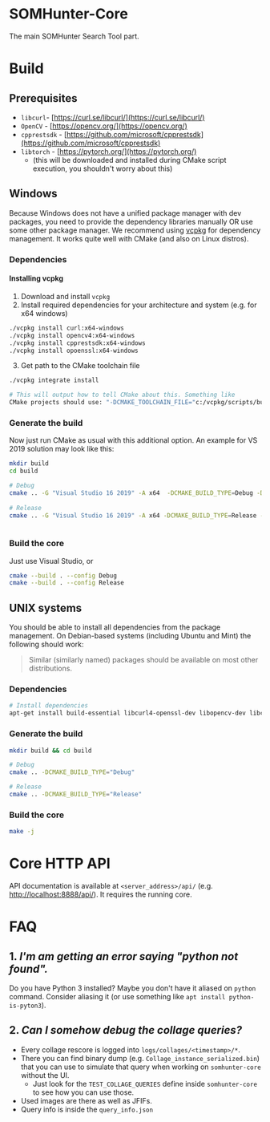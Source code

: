 # SOMHunter-Core
The main SOMHunter Search Tool part.

# Build
## Prerequisites
- `libcurl`- [https://curl.se/libcurl/](https://curl.se/libcurl/)
- `OpenCV` - [https://opencv.org/](https://opencv.org/)
- `cpprestsdk` - [https://github.com/microsoft/cpprestsdk](https://github.com/microsoft/cpprestsdk)
- `libtorch`  - [https://pytorch.org/](https://pytorch.org/)
  - (this will be downloaded and installed during CMake script execution, you shouldn't worry about this)

## Windows
Because Windows does not have a unified package manager with dev packages, you need to provide the dependency libraries manually OR use some other package manager. We recommend using [vcpkg](https://docs.microsoft.com/en-us/cpp/build/vcpkg?view=vs-2019) for dependency management. It works quite well with CMake (and also on Linux distros).

### Dependencies
#### Installing vcpkg
1) Download and install `vcpkg`
2) Install required dependencies for your architecture and system (e.g. for x64 windows)
```sh
./vcpkg install curl:x64-windows
./vcpkg install opencv4:x64-windows
./vcpkg install cpprestsdk:x64-windows
./vcpkg install opoenssl:x64-windows
```
3) Get path to the CMake toolchain file

```sh
./vcpkg integrate install

# This will output how to tell CMake about this. Something like 
CMake projects should use: "-DCMAKE_TOOLCHAIN_FILE="c:/vcpkg/scripts/buildsystems/vcpkg.cmake"
```

### Generate the build
Now just run CMake as usual with this additional option. An example for VS 2019 solution may look like this:
```sh
mkdir build
cd build

# Debug
cmake .. -G "Visual Studio 16 2019" -A x64  -DCMAKE_BUILD_TYPE=Debug -DCMAKE_TOOLCHAIN_FILE="~/source/repos/vcpkg/scripts/buildsystems/vcpkg.cmake"
    
# Release
cmake .. -G "Visual Studio 16 2019" -A x64 -DCMAKE_BUILD_TYPE=Release -DCMAKE_TOOLCHAIN_FILE="~/source/repos/vcpkg/scripts/buildsystems/vcpkg.cmake" 
    
```
### Build the core
Just use Visual Studio, or
```sh
cmake --build . --config Debug
cmake --build . --config Release
```


## UNIX systems

You should be able to install all dependencies from the package management. On
Debian-based systems (including Ubuntu and Mint) the following should work:

> Similar (similarly named) packages should be available on most other distributions.

### Dependencies
```sh
# Install dependencies
apt-get install build-essential libcurl4-openssl-dev libopencv-dev libcpprest-dev
```

### Generate the build
```sh
mkdir build && cd build

# Debug
cmake .. -DCMAKE_BUILD_TYPE="Debug"

# Release
cmake .. -DCMAKE_BUILD_TYPE="Release"
```

### Build the core
```sh
make -j
```

# Core HTTP API
API documentation is available at `<server_address>/api/` (e.g. [http://localhost:8888/api/](http://localhost:8888/api/)). It requires the running core.

# FAQ
## 1.  *I'm am getting an error saying \"python not found\".*
Do you have Python 3 installed? Maybe you don't have it aliased on `python` command. Consider aliasing it (or use something like `apt install python-is-pyton3`).

## 2. *Can I somehow debug the collage queries?*
* Every collage rescore is logged into `logs/collages/<timestamp>/*`.
* There you can find binary dump (e.g. `Collage_instance_serialized.bin`) that you can use to simulate that query when working on `somhunter-core` without the UI.
    * Just look for the `TEST_COLLAGE_QUERIES` define inside `somhunter-core` to see how you can use those.
* Used images are there as well as JFIFs.
* Query info is inside the `query_info.json`



